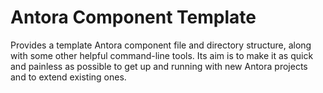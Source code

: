 # Antora Component Template

Provides a template Antora component file and directory structure, along with some other helpful command-line tools. Its aim is to make it as quick and painless as possible to get up and running with new Antora projects and to extend existing ones.